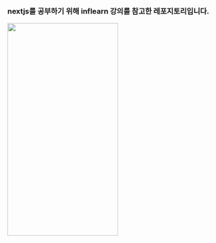 ### nextjs를 공부하기 위해 inflearn 강의를 참고한 레포지토리입니다.

<img src="https://github.com/minseung-gang/next-prac-inflearn/assets/83339863/37c2ef3c-73ec-4b21-a5b0-c089e0094a15" width="250px" height="480px">
 
